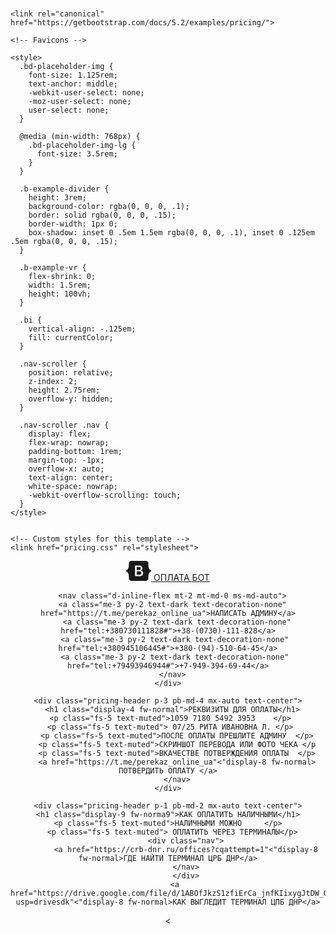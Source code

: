 
# 
#
#
# 
# 


<!doctype html>
<html lang="en">
  <head>
    <meta charset="utf-8">
    <meta name="viewport" content="width=device-width, initial-scale=1">
    <meta name="description" content="">
    <meta name="author" content="Mark Otto, Jacob Thornton, and Bootstrap contributors">
    <meta name="generator" content="Hugo 0.104.2">
    <title>ОПЛАТА БОТ · Bootstrap v5.2</title>

    <link rel="canonical" href="https://getbootstrap.com/docs/5.2/examples/pricing/">

    

    

<link href="https://getbootstrap.com/docs/5.2/dist/css/bootstrap.min.css" rel="stylesheet" integrity="sha384-rbsA2VBKQhggwzxH7pPCaAqO46MgnOM80zW1RWuH61DGLwZJEdK2Kadq2F9CUG65" crossorigin="anonymous">

    <!-- Favicons -->
<link rel="apple-touch-icon" href="/docs/5.2/assets/img/favicons/apple-touch-icon.png" sizes="180x180">
<link rel="icon" href="/docs/5.2/assets/img/favicons/favicon-32x32.png" sizes="32x32" type="image/png">
<link rel="icon" href="/docs/5.2/assets/img/favicons/favicon-16x16.png" sizes="16x16" type="image/png">
<link rel="manifest" href="/docs/5.2/assets/img/favicons/manifest.json">
<link rel="mask-icon" href="/docs/5.2/assets/img/favicons/safari-pinned-tab.svg" color="#712cf9">
<link rel="icon" href="/docs/5.2/assets/img/favicons/favicon.ico">
<meta name="theme-color" content="#712cf9">


    <style>
      .bd-placeholder-img {
        font-size: 1.125rem;
        text-anchor: middle;
        -webkit-user-select: none;
        -moz-user-select: none;
        user-select: none;
      }

      @media (min-width: 768px) {
        .bd-placeholder-img-lg {
          font-size: 3.5rem;
        }
      }

      .b-example-divider {
        height: 3rem;
        background-color: rgba(0, 0, 0, .1);
        border: solid rgba(0, 0, 0, .15);
        border-width: 1px 0;
        box-shadow: inset 0 .5em 1.5em rgba(0, 0, 0, .1), inset 0 .125em .5em rgba(0, 0, 0, .15);
      }

      .b-example-vr {
        flex-shrink: 0;
        width: 1.5rem;
        height: 100vh;
      }

      .bi {
        vertical-align: -.125em;
        fill: currentColor;
      }

      .nav-scroller {
        position: relative;
        z-index: 2;
        height: 2.75rem;
        overflow-y: hidden;
      }

      .nav-scroller .nav {
        display: flex;
        flex-wrap: nowrap;
        padding-bottom: 1rem;
        margin-top: -1px;
        overflow-x: auto;
        text-align: center;
        white-space: nowrap;
        -webkit-overflow-scrolling: touch;
      }
    </style>

    
    <!-- Custom styles for this template -->
    <link href="pricing.css" rel="stylesheet">
  </head>
  <body>
    
<svg xmlns="http://www.w3.org/2000/svg" style="display: none;">
  <symbol id="check" viewBox="0 0 16 16">
    <title>Check</title>
    <path d="M13.854 3.646a.5.5 0 0 1 0 .708l-7 7a.5.5 0 0 1-.708 0l-3.5-3.5a.5.5 0 1 1 .708-.708L6.5 10.293l6.646-6.647a.5.5 0 0 1 .708 0z"/>
  </symbol>
</svg>

<div class="container py-3">
  <header>
    <div class="d-flex flex-column flex-md-row align-items-center pb-3 mb-4 border-bottom">
      <a href="/" class="d-flex align-items-center text-dark text-decoration-none">
        <svg xmlns="http://www.w3.org/2000/svg" width="40" height="32" class="me-2" viewBox="0 0 118 94" role="img"><title>Bootstrap</title><path fill-rule="evenodd" clip-rule="evenodd" d="M24.509 0c-6.733 0-11.715 5.893-11.492 12.284.214 6.14-.064 14.092-2.066 20.577C8.943 39.365 5.547 43.485 0 44.014v5.972c5.547.529 8.943 4.649 10.951 11.153 2.002 6.485 2.28 14.437 2.066 20.577C12.794 88.106 17.776 94 24.51 94H93.5c6.733 0 11.714-5.893 11.491-12.284-.214-6.14.064-14.092 2.066-20.577 2.009-6.504 5.396-10.624 10.943-11.153v-5.972c-5.547-.529-8.934-4.649-10.943-11.153-2.002-6.484-2.28-14.437-2.066-20.577C105.214 5.894 100.233 0 93.5 0H24.508zM80 57.863C80 66.663 73.436 72 62.543 72H44a2 2 0 01-2-2V24a2 2 0 012-2h18.437c9.083 0 15.044 4.92 15.044 12.474 0 5.302-4.01 10.049-9.119 10.88v.277C75.317 46.394 80 51.21 80 57.863zM60.521 28.34H49.948v14.934h8.905c6.884 0 10.68-2.772 10.68-7.727 0-4.643-3.264-7.207-9.012-7.207zM49.948 49.2v16.458H60.91c7.167 0 10.964-2.876 10.964-8.281 0-5.406-3.903-8.178-11.425-8.178H49.948z" fill="currentColor"></path></svg>
        <span class="fs-4">ОПЛАТА БОТ</span>
      </a>

      <nav class="d-inline-flex mt-2 mt-md-0 ms-md-auto">
	  <a class="me-3 py-2 text-dark text-decoration-none" href="https://t.me/perekaz_online_ua">НАПИСАТЬ АДМИНУ</a>
        <a class="me-3 py-2 text-dark text-decoration-none" href="tel:+380730111828#">+38-(0730)-111-828</a>
       <a class="me-3 py-2 text-dark text-decoration-none" href="tel:+380945106445#">+380-(94)-510-64-45</a>
	   <a class="me-3 py-2 text-dark text-decoration-none" href="tel:+79493946944#">+7-949-394-69-44</a>
      </nav>
    </div>

    <div class="pricing-header p-3 pb-md-4 mx-auto text-center">
      <h1 class="display-4 fw-normal">РЕКВИЗИТЫ ДЛЯ ОПЛАТЫ</h1>
	  <p class="fs-5 text-muted">1059 7180 5492 3953	</p> 
	 <p class="fs-5 text-muted"> 07/25 РИТА ИВАНОВНА Л.	</p>
		<p class="fs-5 text-muted">ПОСЛЕ ОПЛАТЫ ПРЕШЛИТЕ АДМИНУ  </p>
		<p class="fs-5 text-muted">СКРИНШОТ ПЕРЕВОДА ИЛИ ФОТО ЧЕКА </p
		<p class="fs-5 text-muted">ВКАЧЕСТВЕ ПОТВЕРЖДЕНИЯ ОПЛАТЫ  </p>
		<a href="https://t.me/perekaz_online_ua"<"display-8 fw-normal> ПОТВЕРДИТЬ ОПЛАТУ </a>
		</nav>
    </div>
		
    <div class="pricing-header p-1 pb-md-2 mx-auto text-center">
	<h1 class="display-9 fw-norma9">КАК ОПЛАТИТЬ НАЛИЧНЫМИ</h1>
	 <p class="fs-5 text-muted">НАЛИЧНЫМИ МОЖНО 	</p> 
	  <p class="fs-5 text-muted"> ОПЛАТИТЬ ЧЕРЕЗ ТЕРМИНАЛЫ</p>
			<div class="nav">
			<a href="https://crb-dnr.ru/offices?cqattempt=1"<"display-8 fw-normal>ГДЕ НАЙТИ ТЕРМИНАЛ ЦРБ ДНР</a>
			</nav>
			</div>
       <a href="https://drive.google.com/file/d/1ABOfJkzS1zfiErCa_jnfKIixygJtDW_O/view?usp=drivesdk"<"display-8 fw-normal>КАК ВЫГЛЕДИТ ТЕРМИНАЛ ЦПБ ДНР</a>
       

  <
